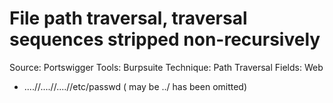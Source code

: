 # File path traversal, traversal sequences stripped non-recursively

Source: Portswigger
Tools: Burpsuite
Technique: Path Traversal
Fields: Web

- ....//....//....//etc/passwd ( may be ../ has been omitted)
